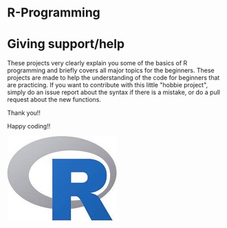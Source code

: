 # R-Programming

# Giving support/help

These projects very clearly explain you some of the basics of R programming and briefly covers all major topics for the beginners. These projects are made to help the understanding of the code for beginners that are practicing. If you want to contribute with this little "hobbie project", simply do an issue report about the syntax if there is a mistake, or do a pull request about the new functions.

Thank you!!

Happy coding!!

![image](index.jpeg)

